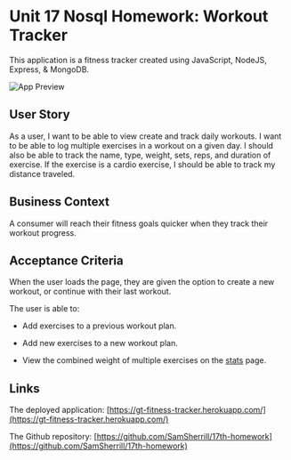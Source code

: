 # Unit 17 Nosql Homework: Workout Tracker

This application is a fitness tracker created using JavaScript, NodeJS, Express, & MongoDB.

![App Preview](#)

## User Story

As a user, I want to be able to view create and track daily workouts. I want to be able to log multiple exercises in a workout on a given day. I should also be able to track the name, type, weight, sets, reps, and duration of exercise. If the exercise is a cardio exercise, I should be able to track my distance traveled.

## Business Context

A consumer will reach their fitness goals quicker when they track their workout progress.

## Acceptance Criteria

When the user loads the page, they are given the option to create a new workout, or continue with their last workout.

The user is able to:

  * Add exercises to a previous workout plan.

  * Add new exercises to a new workout plan.

  * View the combined weight of multiple exercises on the [stats](https://gt-fitness-tracker.herokuapp.com/stats) page.

## Links

The deployed application: [https://gt-fitness-tracker.herokuapp.com/](https://gt-fitness-tracker.herokuapp.com/)

The Github repository: [https://github.com/SamSherrill/17th-homework](https://github.com/SamSherrill/17th-homework)